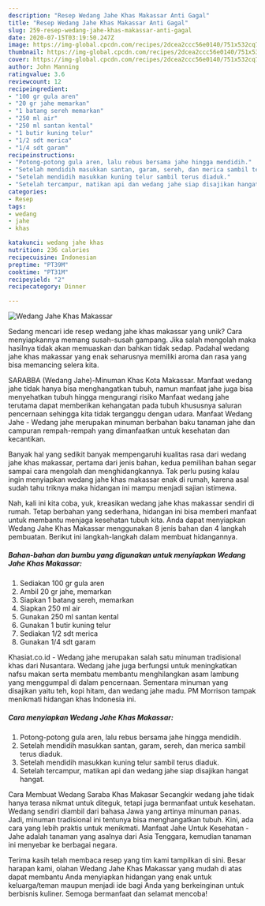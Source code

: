 ```yaml
---
description: "Resep Wedang Jahe Khas Makassar Anti Gagal"
title: "Resep Wedang Jahe Khas Makassar Anti Gagal"
slug: 259-resep-wedang-jahe-khas-makassar-anti-gagal
date: 2020-07-15T03:19:50.247Z
image: https://img-global.cpcdn.com/recipes/2dcea2ccc56e0140/751x532cq70/wedang-jahe-khas-makassar-foto-resep-utama.jpg
thumbnail: https://img-global.cpcdn.com/recipes/2dcea2ccc56e0140/751x532cq70/wedang-jahe-khas-makassar-foto-resep-utama.jpg
cover: https://img-global.cpcdn.com/recipes/2dcea2ccc56e0140/751x532cq70/wedang-jahe-khas-makassar-foto-resep-utama.jpg
author: John Manning
ratingvalue: 3.6
reviewcount: 12
recipeingredient:
- "100 gr gula aren"
- "20 gr jahe memarkan"
- "1 batang sereh memarkan"
- "250 ml air"
- "250 ml santan kental"
- "1 butir kuning telur"
- "1/2 sdt merica"
- "1/4 sdt garam"
recipeinstructions:
- "Potong-potong gula aren, lalu rebus bersama jahe hingga mendidih."
- "Setelah mendidih masukkan santan, garam, sereh, dan merica sambil terus diaduk."
- "Setelah mendidih masukkan kuning telur sambil terus diaduk."
- "Setelah tercampur, matikan api dan wedang jahe siap disajikan hangat hangat."
categories:
- Resep
tags:
- wedang
- jahe
- khas

katakunci: wedang jahe khas 
nutrition: 236 calories
recipecuisine: Indonesian
preptime: "PT39M"
cooktime: "PT31M"
recipeyield: "2"
recipecategory: Dinner

---
```



![Wedang Jahe Khas Makassar](https://img-global.cpcdn.com/recipes/2dcea2ccc56e0140/751x532cq70/wedang-jahe-khas-makassar-foto-resep-utama.jpg)

Sedang mencari ide resep wedang jahe khas makassar yang unik? Cara menyiapkannya memang susah-susah gampang. Jika salah mengolah maka hasilnya tidak akan memuaskan dan bahkan tidak sedap. Padahal wedang jahe khas makassar yang enak seharusnya memiliki aroma dan rasa yang bisa memancing selera kita.

SARABBA (Wedang Jahe)-Minuman Khas Kota Makassar. Manfaat wedang jahe tidak hanya bisa menghangatkan tubuh, namun manfaat jahe juga bisa menyehatkan tubuh hingga mengurangi risiko Manfaat wedang jahe terutama dapat memberikan kehangatan pada tubuh khususnya saluran pencernaan sehingga kita tidak terganggu dengan udara. Manfaat Wedang Jahe - Wedang jahe merupakan minuman berbahan baku tanaman jahe dan campuran rempah-rempah yang dimanfaatkan untuk kesehatan dan kecantikan.

Banyak hal yang sedikit banyak mempengaruhi kualitas rasa dari wedang jahe khas makassar, pertama dari jenis bahan, kedua pemilihan bahan segar sampai cara mengolah dan menghidangkannya. Tak perlu pusing kalau ingin menyiapkan wedang jahe khas makassar enak di rumah, karena asal sudah tahu triknya maka hidangan ini mampu menjadi sajian istimewa.


Nah, kali ini kita coba, yuk, kreasikan wedang jahe khas makassar sendiri di rumah. Tetap berbahan yang sederhana, hidangan ini bisa memberi manfaat untuk membantu menjaga kesehatan tubuh kita. Anda dapat menyiapkan Wedang Jahe Khas Makassar menggunakan 8 jenis bahan dan 4 langkah pembuatan. Berikut ini langkah-langkah dalam membuat hidangannya.

<!--inarticleads1-->

##### Bahan-bahan dan bumbu yang digunakan untuk menyiapkan Wedang Jahe Khas Makassar:

1. Sediakan 100 gr gula aren
1. Ambil 20 gr jahe, memarkan
1. Siapkan 1 batang sereh, memarkan
1. Siapkan 250 ml air
1. Gunakan 250 ml santan kental
1. Gunakan 1 butir kuning telur
1. Sediakan 1/2 sdt merica
1. Gunakan 1/4 sdt garam


Khasiat.co.id - Wedang jahe merupakan salah satu minuman tradisional khas dari Nusantara. Wedang jahe juga berfungsi untuk meningkatkan nafsu makan serta membatu membantu menghilangkan asam lambung yang menggumpal di dalam pencernaan. Sementara minuman yang disajikan yaitu teh, kopi hitam, dan wedang jahe madu. PM Morrison tampak menikmati hidangan khas Indonesia ini. 

<!--inarticleads2-->

##### Cara menyiapkan Wedang Jahe Khas Makassar:

1. Potong-potong gula aren, lalu rebus bersama jahe hingga mendidih.
1. Setelah mendidih masukkan santan, garam, sereh, dan merica sambil terus diaduk.
1. Setelah mendidih masukkan kuning telur sambil terus diaduk.
1. Setelah tercampur, matikan api dan wedang jahe siap disajikan hangat hangat.


Cara Membuat Wedang Saraba Khas Makasar  Secangkir wedang jahe tidak hanya terasa nikmat untuk diteguk, tetapi juga bermanfaat untuk kesehatan. Wedang sendiri diambil dari bahasa Jawa yang artinya minuman panas. Jadi, minuman tradisional ini tentunya bisa menghangatkan tubuh. Kini, ada cara yang lebih praktis untuk menikmati. Manfaat Jahe Untuk Kesehatan - Jahe adalah tanaman yang asalnya dari Asia Tenggara, kemudian tanaman ini menyebar ke berbagai negara. 

Terima kasih telah membaca resep yang tim kami tampilkan di sini. Besar harapan kami, olahan Wedang Jahe Khas Makassar yang mudah di atas dapat membantu Anda menyiapkan hidangan yang enak untuk keluarga/teman maupun menjadi ide bagi Anda yang berkeinginan untuk berbisnis kuliner. Semoga bermanfaat dan selamat mencoba!
